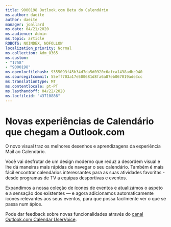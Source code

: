 ```yaml
---
title: 9000198 Outlook.com Beta do Calendário
ms.author: daeite
author: daeite
manager: joallard
ms.date: 04/21/2020
ms.audience: Admin
ms.topic: article
ROBOTS: NOINDEX, NOFOLLOW
localization_priority: Normal
ms.collection: Adm_O365
ms.custom:
- "1758"
- "9000198"
ms.openlocfilehash: 9355093f45b34d7da5d0920c6afca1438adbc940
ms.sourcegitcommit: 55eff703a17e500681d8fa6a87eb067019ade3cc
ms.translationtype: MT
ms.contentlocale: pt-PT
ms.lasthandoff: 04/22/2020
ms.locfileid: "43710886"
---
```

# <a name="new-calendar-experiences-coming-to-outlookcom"></a>Novas experiências de Calendário que chegam a Outlook.com

O novo visual traz os melhores desenhos e aprendizagens da experiência Mail ao Calendário.

Você vai desfrutar de um design moderno que reduz a desordem visual e lhe dá maneiras mais rápidas de navegar o seu calendário. Também é mais fácil encontrar calendários interessantes para as suas atividades favoritas - desde programas de TV a equipas desportivas e eventos.

Expandimos a nossa coleção de ícones de eventos e atualizámos o aspeto e a sensação dos existentes — e agora adicionamos automaticamente ícones relevantes aos seus eventos, para que possa facilmente ver o que se passa num ápice.

Pode dar feedback sobre novas funcionalidades através do [canal Outlook.com Calendar UserVoice](https://go.microsoft.com/fwlink/?linkid=2103075).